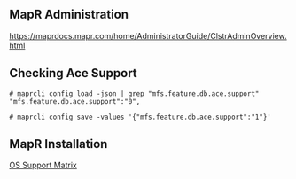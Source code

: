 ## MapR Administration

https://maprdocs.mapr.com/home/AdministratorGuide/ClstrAdminOverview.html

## Checking Ace Support

    # maprcli config load -json | grep "mfs.feature.db.ace.support" 
    "mfs.feature.db.ace.support":"0",
    
    # maprcli config save -values '{"mfs.feature.db.ace.support":"1"}'  

## MapR Installation

[OS Support Matrix](https://mapr.com/docs/home/InteropMatrix/r_os_matrix_6.x.html)
